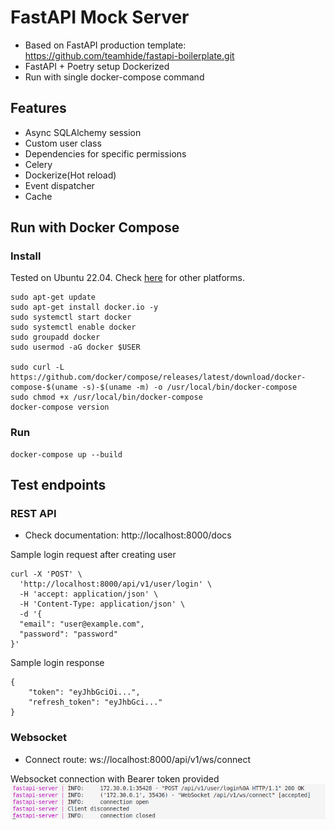 # FastAPI Mock Server
- Based on FastAPI production template: https://github.com/teamhide/fastapi-boilerplate.git
- FastAPI + Poetry setup Dockerized
- Run with single docker-compose command

## Features
- Async SQLAlchemy session
- Custom user class
- Dependencies for specific permissions
- Celery
- Dockerize(Hot reload)
- Event dispatcher
- Cache

## Run with Docker Compose

### Install
Tested on Ubuntu 22.04. Check [here](https://docs.docker.com/engine/install/) for other platforms.
```shell
sudo apt-get update
sudo apt-get install docker.io -y
sudo systemctl start docker
sudo systemctl enable docker
sudo groupadd docker
sudo usermod -aG docker $USER

sudo curl -L https://github.com/docker/compose/releases/latest/download/docker-compose-$(uname -s)-$(uname -m) -o /usr/local/bin/docker-compose
sudo chmod +x /usr/local/bin/docker-compose
docker-compose version
```

### Run 
```shell
docker-compose up --build
```
## Test endpoints

### REST API
- Check documentation: http://localhost:8000/docs

Sample login request after creating user
```shell
curl -X 'POST' \
  'http://localhost:8000/api/v1/user/login' \
  -H 'accept: application/json' \
  -H 'Content-Type: application/json' \
  -d '{
  "email": "user@example.com",
  "password": "password"
}'
```

Sample login response
```shell
{
    "token": "eyJhbGciOi...",
    "refresh_token": "eyJhbGci..."
}
```

### Websocket
- Connect route: ws://localhost:8000/api/v1/ws/connect

Websocket connection with Bearer token provided
![Test screenshot](assets/screenshot.png)